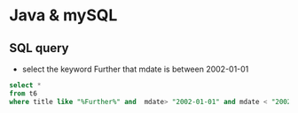 # Java & mySQL

## SQL query


- select the keyword Further that mdate is between 2002-01-01

```SQL
select *
from t6
where title like "%Further%" and  mdate> "2002-01-01" and mdate < "2002-01-01";
```
